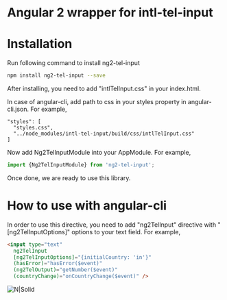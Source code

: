 
# Angular 2 wrapper for intl-tel-input

# Installation

Run following command to install ng2-tel-input

```sh
npm install ng2-tel-input --save
```

After installing, you need to add "intlTelInput.css" in your index.html.

In case of angular-cli, add path to css in your styles property in angular-cli.json. For example,

```
"styles": [
  "styles.css",
  "../node_modules/intl-tel-input/build/css/intlTelInput.css"
]
```

Now add Ng2TelInputModule into your AppModule. For example,

```js
import {Ng2TelInputModule} from 'ng2-tel-input';
```

Once done, we are ready to use this library.

# How to use with angular-cli

In order to use this directive, you need to add "ng2TelInput" directive with "[ng2TelInputOptions]" options to your text field. For example,

```html
<input type="text"
  ng2TelInput
  [ng2TelInputOptions]="{initialCountry: 'in'}"
  (hasError)="hasError($event)"
  (ng2TelOutput)="getNumber($event)"
  (countryChange)="onCountryChange($event)" />
```

![N|Solid](https://github.com/gauravsoni119/ng2-tel-input/blob/master/example.png)

